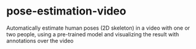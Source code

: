 # pose-estimation-video
Automatically estimate human poses (2D skeleton) in a video with one or two people, using a pre-trained model and visualizing the result with annotations over the video
